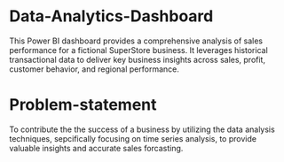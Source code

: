 # Data-Analytics-Dashboard
This Power BI dashboard provides a comprehensive analysis of sales performance 
for a fictional SuperStore business. It leverages historical transactional data
to deliver key business insights across sales, profit, customer behavior, and regional 
performance.

# Problem-statement
To contribute the the success of a business by utilizing the data analysis techniques, 
sepcifically focusing on time series analysis, to provide valuable insights and accurate
sales forcasting.
